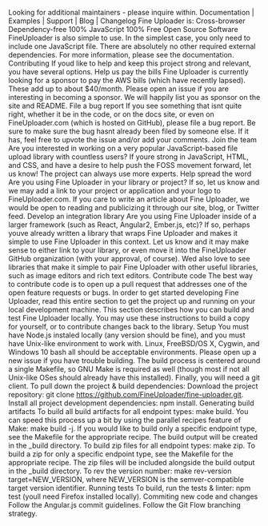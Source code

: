Looking for additional maintainers - please inquire within. Documentation | Examples | Support | Blog | Changelog Fine Uploader is: Cross-browser Dependency-free 100% JavaScript 100% Free Open Source Software FineUploader is also simple to use. In the simplest case, you only need to include one JavaScript file. There are absolutely no other required external dependencies. For more information, please see the documentation. Contributing If youd like to help and keep this project strong and relevant, you have several options. Help us pay the bills Fine Uploader is currently looking for a sponsor to pay the AWS bills (which have recently lapsed). These add up to about $40/month. Please open an issue if you are interesting in becoming a sponsor. We will happily list you as sponsor on the site and README. File a bug report If you see something that isnt quite right, whether it be in the code, or on the docs site, or even on FineUploader.com (which is hosted on GitHub), please file a bug report. Be sure to make sure the bug hasnt already been filed by someone else. If it has, feel free to upvote the issue and/or add your comments. Join the team Are you interested in working on a very popular JavaScript-based file upload library with countless users? If youre strong in JavaScript, HTML, and CSS, and have a desire to help push the FOSS movement forward, let us know! The project can always use more experts. Help spread the word Are you using Fine Uploader in your library or project? If so, let us know and we may add a link to your project or application and your logo to FineUploader.com. If you care to write an article about Fine Uploader, we would be open to reading and publicizing it through our site, blog, or Twitter feed. Develop an integration library Are you using Fine Uploader inside of a larger framework (such as React, Angular2, Ember.js, etc)? If so, perhaps youve already written a library that wraps Fine Uploader and makes it simple to use Fine Uploader in this context. Let us know and it may make sense to either link to your library, or even move it into the FineUploader GitHub organization (with your approval, of course). Wed also love to see libraries that make it simple to pair Fine Uploader with other useful libraries, such as image editors and rich text editors. Contribute code The best way to contribute code is to open up a pull request that addresses one of the open feature requests or bugs. In order to get started developing Fine Uploader, read this entire section to get the project up and running on your local development machine. This section describes how you can build and test Fine Uploader locally. You may use these instructions to build a copy for yourself, or to contribute changes back to the library. Setup You must have Node.js instaled locally (any version should be fine), and you must have Unix-like environment to work with. Linux, FreeBSD/OS X, Cygwin, and Windows 10 bash all should be acceptable environments. Please open up a new issue if you have trouble building. The build process is centered around a single Makefile, so GNU Make is required as well (though most if not all Unix-like OSes should already have this installed). Finally, you will need a git client. To pull down the project & build dependencies: Download the project repository: git clone https://github.com/FineUploader/fine-uploader.git. Install all project development dependencies: npm install. Generating build artifacts To build all build artifacts for all endpoint types: make build. You can speed this process up a bit by using the parallel recipes feature of Make: make build -j. If you would like to build only a specific endpoint type, see the Makefile for the appropriate recipe. The build output will be created in the _build directory. To build zip files for all endpoint types: make zip. To build a zip for only a specific endpoint type, see the Makefile for the appropriate recipe. The zip files will be included alongside the build output in the _build directory. To rev the version number: make rev-version target=NEW_VERSION, where NEW_VERSION is the semver-compatible target version identifier. Running tests To build, run the tests & linter: npm test (youll need Firefox installed locally). Commiting new code and changes Follow the Angular.js commit guidelines. Follow the Git Flow branching strategy.